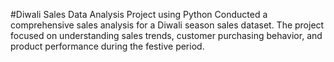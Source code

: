 #Diwali Sales Data Analysis Project using Python
Conducted a comprehensive sales analysis for a Diwali season sales dataset. The project focused on understanding sales trends, customer purchasing behavior, and product performance during the festive period.
